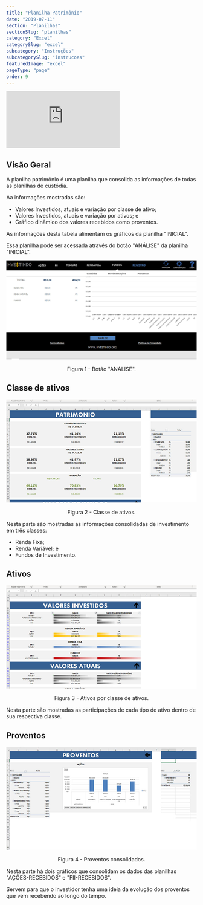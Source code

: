 ```yaml
---
title: "Planilha Patrimônio"
date: "2019-07-11"
section: "Planilhas"
sectionSlug: "planilhas"
category: "Excel"
categorySlug: "excel"
subcategory: "Instruções"
subcategorySlug: "instrucoes"
featuredImage: "excel"
pageType: "page"
order: 9
---
```




<div class="iframe-container">
<iframe src="https://www.youtube.com/embed/SidS__vgfzM?start=200" frameborder="0" allow="accelerometer; autoplay; encrypted-media; gyroscope; picture-in-picture" allowfullscreen></iframe>
</div>

## Visão Geral

A planilha patrimônio é uma planilha que consolida as informações de todas as planilhas de custódia.

Aa informações mostradas são:

- Valores Investidos, atuais e variação por classe de ativo;
- Valores Investidos, atuais e variação por ativos; e
- Gráfico dinâmico dos valores recebidos como proventos.

As informações desta tabela alimentam os gráficos da planilha "INICIAL".

Essa planilha pode ser acessada através do botão "ANÁLISE"  da planilha "INICIAL".

![Tabela Excel - Planilha Inicial](../img/planilha-inicial-excel-014.jpg)

<p class="legenda" style="text-align:center">Figura 1 - Botão "ANÁLISE".</p>

## Classe de ativos

![Tabela Excel - Planilha Patrimônio](../img/planilha-patrimonio-excel-002.jpg)

<p class="legenda" style="text-align:center">Figura 2 - Classe de ativos.</p>

Nesta parte são mostradas as informações consolidadas de investimento em três classes:

- Renda Fixa;
- Renda Variável; e
- Fundos de Investimento.


## Ativos

![Tabela Excel - Planilha Patrimônio](../img/planilha-patrimonio-excel-003.jpg)

<p class="legenda" style="text-align:center">Figura 3 - Ativos por classe de ativos.</p>

Nesta parte são mostradas as participações de cada tipo de ativo dentro de sua respectiva classe.

## Proventos

![Tabela Excel - Planilha Patrimônio](../img/planilha-patrimonio-excel-004.jpg)

<p class="legenda" style="text-align:center">Figura 4 - Proventos consolidados.</p>

Nesta parte há dois gráficos que consolidam os dados das planilhas "AÇÕES-RECEBIDOS" e "FII-RECEBIDOS".

Servem para que o investidor tenha uma ideia da evolução dos proventos que vem recebendo ao longo do tempo.